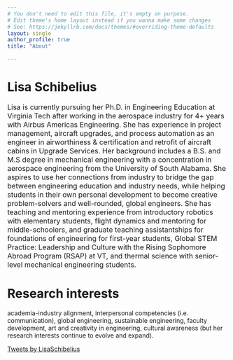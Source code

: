 ```yaml
---
# You don't need to edit this file, it's empty on purpose.
# Edit theme's home layout instead if you wanna make some changes
# See: https://jekyllrb.com/docs/themes/#overriding-theme-defaults
layout: single
author_profile: true
title: "About"

---
```

Lisa Schibelius
======
<span style="font-size:12pt">
Lisa is currently pursuing her Ph.D. in Engineering Education at Virginia Tech after working in the aerospace industry for 4+ years with Airbus Americas Engineering. She has experience in project management, aircraft upgrades, and process automation as an engineer in airworthiness & certification and retrofit of aircraft cabins in Upgrade Services. Her background includes a B.S. and M.S degree in mechanical engineering with a concentration in aerospace engineering from the University of South Alabama. She aspires to use her connections from industry to bridge the gap between engineering education and industry needs, while helping students in their own personal development to become creative problem-solvers and well-rounded, global engineers. She has teaching and mentoring experience from introductory robotics with elementary students, flight dynamics and mentoring for middle-schoolers, and graduate teaching assistantships for foundations of engineering for first-year students, Global STEM Practice: Leadership and Culture with the Rising Sophomore Abroad Program (RSAP) at VT, and thermal science with senior-level mechanical engineering students.</span>

Research interests
======
academia-industry alignment, interpersonal competencies (i.e. communication), global engineering, sustainable engineering, faculty development, art and creativity in engineering, cultural awareness (but her research interests continue to evolve and expand).

<a class="twitter-timeline" href="https://twitter.com/LisaSchibelius?ref_src=twsrc%5Etfw">Tweets by LisaSchibelius</a> <script async src="https://platform.twitter.com/widgets.js" charset="utf-8"></script>
